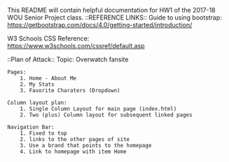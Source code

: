 This README will contain helpful documentation for HW1 of the 2017-18 WOU
Senior Project class.
::REFERENCE LINKS::
Guide to using bootstrap: 
https://getbootstrap.com/docs/4.0/getting-started/introduction/

W3 Schools CSS Reference:
https://www.w3schools.com/cssref/default.asp

::Plan of Attack::
    Topic: Overwatch fansite

    Pages:
        1. Home - About Me
        2. My Stats
        3. Favorite Charaters (Dropdown)

    Column layout plan:
        1. Single Column Layout for main page (index.html)
        2. Two (plus) Column layout for subsequent linked pages

    Navigation Bar:
        1. Fixed to top
        2. links to the other pages of site
        3. Use a brand that points to the homepage
        4. Link to homepage with item Home
